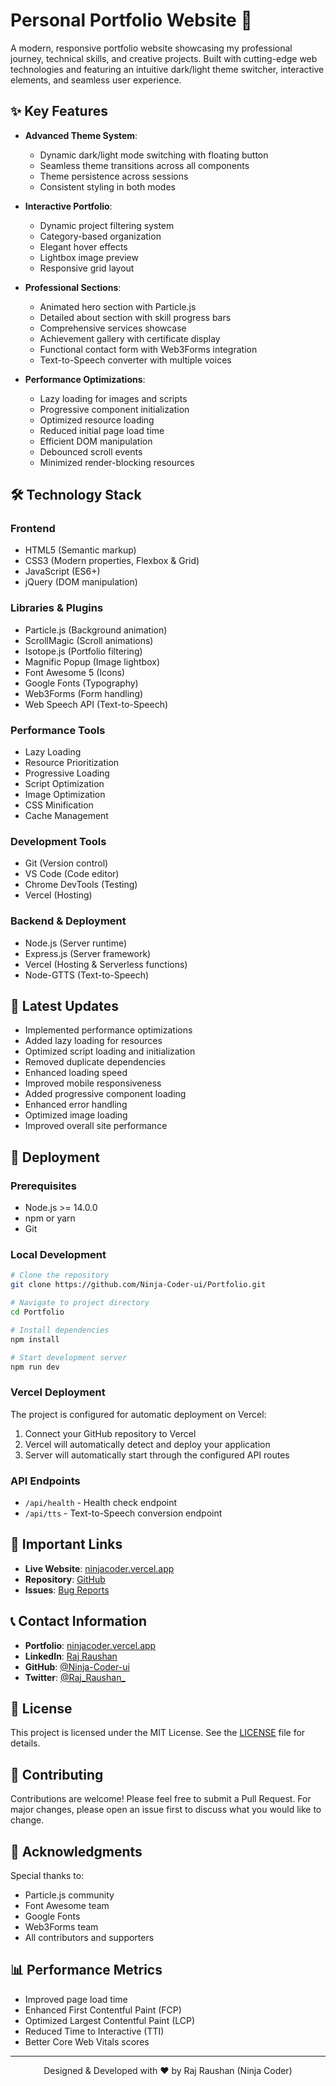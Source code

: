 # Personal Portfolio Website 🚀

A modern, responsive portfolio website showcasing my professional journey, technical skills, and creative projects. Built with cutting-edge web technologies and featuring an intuitive dark/light theme switcher, interactive elements, and seamless user experience.

## ✨ Key Features

- **Advanced Theme System**: 
  - Dynamic dark/light mode switching with floating button
  - Seamless theme transitions across all components
  - Theme persistence across sessions
  - Consistent styling in both modes

- **Interactive Portfolio**:
  - Dynamic project filtering system
  - Category-based organization
  - Elegant hover effects
  - Lightbox image preview
  - Responsive grid layout

- **Professional Sections**:
  - Animated hero section with Particle.js
  - Detailed about section with skill progress bars
  - Comprehensive services showcase
  - Achievement gallery with certificate display
  - Functional contact form with Web3Forms integration
  - Text-to-Speech converter with multiple voices

- **Performance Optimizations**:
  - Lazy loading for images and scripts
  - Progressive component initialization
  - Optimized resource loading
  - Reduced initial page load time
  - Efficient DOM manipulation
  - Debounced scroll events
  - Minimized render-blocking resources

## 🛠️ Technology Stack

### Frontend
- HTML5 (Semantic markup)
- CSS3 (Modern properties, Flexbox & Grid)
- JavaScript (ES6+)
- jQuery (DOM manipulation)

### Libraries & Plugins
- Particle.js (Background animation)
- ScrollMagic (Scroll animations)
- Isotope.js (Portfolio filtering)
- Magnific Popup (Image lightbox)
- Font Awesome 5 (Icons)
- Google Fonts (Typography)
- Web3Forms (Form handling)
- Web Speech API (Text-to-Speech)

### Performance Tools
- Lazy Loading
- Resource Prioritization
- Progressive Loading
- Script Optimization
- Image Optimization
- CSS Minification
- Cache Management

### Development Tools
- Git (Version control)
- VS Code (Code editor)
- Chrome DevTools (Testing)
- Vercel (Hosting)

### Backend & Deployment
- Node.js (Server runtime)
- Express.js (Server framework)
- Vercel (Hosting & Serverless functions)
- Node-GTTS (Text-to-Speech)

## 🚀 Latest Updates

- Implemented performance optimizations
- Added lazy loading for resources
- Optimized script loading and initialization
- Removed duplicate dependencies
- Enhanced loading speed
- Improved mobile responsiveness
- Added progressive component loading
- Enhanced error handling
- Optimized image loading
- Improved overall site performance

## 🚀 Deployment

### Prerequisites
- Node.js >= 14.0.0
- npm or yarn
- Git

### Local Development
```bash
# Clone the repository
git clone https://github.com/Ninja-Coder-ui/Portfolio.git

# Navigate to project directory
cd Portfolio

# Install dependencies
npm install

# Start development server
npm run dev
```

### Vercel Deployment
The project is configured for automatic deployment on Vercel:

1. Connect your GitHub repository to Vercel
2. Vercel will automatically detect and deploy your application
3. Server will automatically start through the configured API routes

### API Endpoints
- `/api/health` - Health check endpoint
- `/api/tts` - Text-to-Speech conversion endpoint

## 🔗 Important Links

- **Live Website**: [ninjacoder.vercel.app](https://ninjacoder.vercel.app/)
- **Repository**: [GitHub](https://github.com/Ninja-Coder-ui/portfolio)
- **Issues**: [Bug Reports](https://github.com/Ninja-Coder-ui/portfolio/issues)

## 📞 Contact Information

- **Portfolio**: [ninjacoder.vercel.app](https://ninjacoder.vercel.app)
- **LinkedIn**: [Raj Raushan](https://www.linkedin.com/in/coderninja/)
- **GitHub**: [@Ninja-Coder-ui](https://github.com/Ninja-Coder-ui)
- **Twitter**: [@Raj_Raushan_](https://twitter.com/Raj_Raushan_)

## 📄 License

This project is licensed under the MIT License. See the [LICENSE](LICENSE) file for details.

## 🤝 Contributing

Contributions are welcome! Please feel free to submit a Pull Request. For major changes, please open an issue first to discuss what you would like to change.

## 💫 Acknowledgments

Special thanks to:
- Particle.js community
- Font Awesome team
- Google Fonts
- Web3Forms team
- All contributors and supporters

## 📊 Performance Metrics

- Improved page load time
- Enhanced First Contentful Paint (FCP)
- Optimized Largest Contentful Paint (LCP)
- Reduced Time to Interactive (TTI)
- Better Core Web Vitals scores

---
<p align="center">Designed & Developed with ❤️ by Raj Raushan (Ninja Coder)</p>
